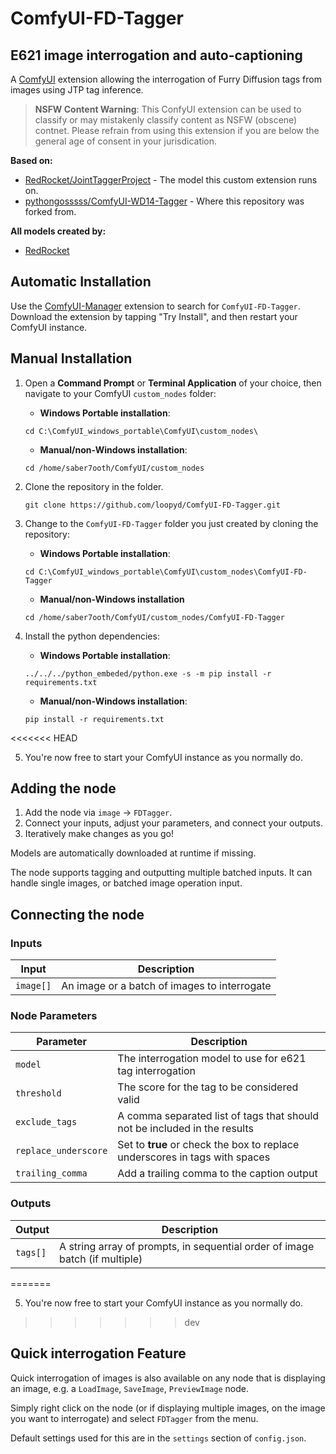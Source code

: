 # ComfyUI-FD-Tagger
## E621 image interrogation and auto-captioning

A [ComfyUI](https://github.com/comfyanonymous/ComfyUI) extension allowing the interrogation of Furry Diffusion tags from images using JTP tag inference.

> **NSFW Content Warning**: This ConfyUI extension can be used to classify or may mistakenly classify content as NSFW (obscene) contnet.  Please refrain from using this extension if you are below the general age of consent in your jurisdication.

**Based on:**
- [RedRocket/JointTaggerProject](https://huggingface.co/RedRocket/JointTaggerProject) - The model this custom extension runs on.
- [pythongosssss/ComfyUI-WD14-Tagger](https://github.com/pythongosssss/ComfyUI-WD14-Tagger) - Where this repository was forked from.

**All models created by:**
- [RedRocket](https://huggingface.co/RedRocket)

## Automatic Installation

Use the [ComfyUI-Manager](https://github.com/ltdrdata/ComfyUI-Manager) extension to search for `ComfyUI-FD-Tagger`.  Download the extension by tapping "Try Install", and then restart your ComfyUI instance.

## Manual Installation

1. Open a **Command Prompt** or **Terminal Application** of your choice, then navigate to your ComfyUI ``custom_nodes`` folder:
    
    - **Windows Portable installation**:
    ```
    cd C:\ComfyUI_windows_portable\ComfyUI\custom_nodes\
    ```

    - **Manual/non-Windows installation**:
    ```
    cd /home/saber7ooth/ComfyUI/custom_nodes
    ```
2.  Clone the repository in the folder.
    ```
    git clone https://github.com/loopyd/ComfyUI-FD-Tagger.git
    ```

3. Change to the `ComfyUI-FD-Tagger` folder you just created by cloning the repository:

    - **Windows Portable installation**:
    ```
    cd C:\ComfyUI_windows_portable\ComfyUI\custom_nodes\ComfyUI-FD-Tagger
    ```
    - **Manual/non-Windows installation**
    ```
    cd /home/saber7ooth/ComfyUI/custom_nodes/ComfyUI-FD-Tagger
    ```
4. Install the python dependencies:

    - **Windows Portable installation**:
    ```
    ../../../python_embeded/python.exe -s -m pip install -r requirements.txt
    ```
    - **Manual/non-Windows installation**:
    ```
    pip install -r requirements.txt
    ```
<<<<<<< HEAD

5. You're now free to start your ComfyUI instance as you normally do.

## Adding the node

1.  Add the node via `image` -> `FDTagger`.
2.  Connect your inputs, adjust your parameters, and connect your outputs.
3.  Iteratively make changes as you go! 

Models are automatically downloaded at runtime if missing.

The node supports tagging and outputting multiple batched inputs.  It can handle single images, or batched image operation input.

## Connecting the node

### Inputs

| **Input** | **Description** |
| --- | ----------------------- |
| ``image[]`` | An image or a batch of images to interrogate |

### Node Parameters

| **Parameter** | **Description** |
| --- | ----------------------- |
| ``model`` | The interrogation model to use for e621 tag interrogation |
| ``threshold`` | The score for the tag to be considered valid |
| ``exclude_tags`` | A comma separated list of tags that should not be included in the results |
| ``replace_underscore`` | Set to **true** or check the box to replace underscores in tags with spaces |
| ``trailing_comma`` | Add a trailing comma to the caption output |

### Outputs

| **Output** | **Description** |
| --- | ----------------------- |
| ``tags[]`` | A string array of prompts, in sequential order of image batch (if multiple)

=======

5. You're now free to start your ComfyUI instance as you normally do.

>>>>>>> dev
## Quick interrogation Feature

Quick interrogation of images is also available on any node that is displaying an image, e.g. a `LoadImage`, `SaveImage`, `PreviewImage` node.  

Simply right click on the node (or if displaying multiple images, on the image you want to interrogate) and select `FDTagger` from the menu.

Default settings used for this are in the `settings` section of `config.json`.